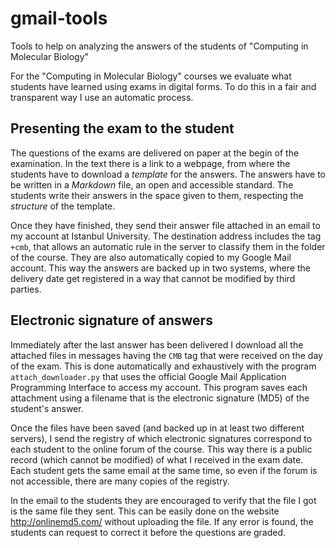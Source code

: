 # gmail-tools
Tools to help on analyzing the answers of the students of "Computing in Molecular Biology"

For the "Computing in Molecular Biology" courses we evaluate what students have learned using exams in digital forms. To do this in a fair and transparent way I use an automatic process.

## Presenting the exam to the student
The questions of the exams are delivered on paper at the begin of the examination. In the text there is a link to a webpage, from where the students have to download a *template* for the answers. The answers have to be written in a *Markdown* file, an open and accessible standard. The students write their answers in the space given to them, respecting the *structure* of the template.

Once they have finished, they send their answer file attached in an email to my account at Istanbul University. The destination address includes the tag `+cmb`, that allows an automatic rule in the server to classify them in the folder of the course. They are also automatically copied to my Google Mail account. This way the answers are backed up in two systems, where the delivery date get registered in a way that cannot be modified by third parties.

## Electronic signature of answers
Immediately after the last answer has been delivered I download all the attached files in messages having the `CMB` tag that were received on the day of the exam. This is done automatically and exhaustively with the program `attach_downloader.py` that uses the official Google Mail Application Programming Interface to access my account. This program saves each attachment using a filename that is the electronic signature (MD5) of the student's answer.

Once the files have been saved (and backed up in at least two different servers), I send the registry of which electronic signatures correspond to each student to the online forum of the course. This way there is a public record (which cannot be modified) of what I received in the exam date.
Each student gets the same email at the same time, so even if the forum is not accessible, there are many copies of the registry.

In the email to the students they are encouraged to verify that the file I got is the same file they sent. This can be easily done on the website <http://onlinemd5.com/> without uploading the file. If any error is found, the students can request to correct it before the questions are graded.
